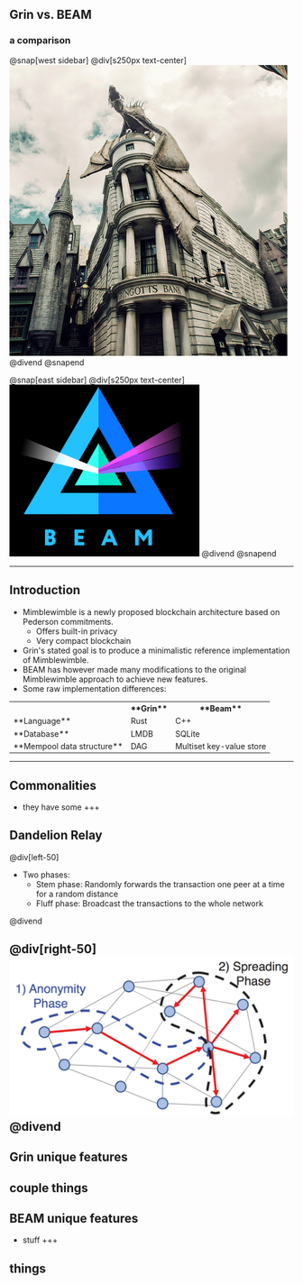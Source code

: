 



## Grin vs. BEAM
### a comparison


@snap[west sidebar]
@div[s250px text-center]
![Gringots](https://github.com/tari-labs/tari-university/raw/grin-beam/src/protocols/grin-beam-comparison/sources/gringots.png)
@divend
@snapend


@snap[east sidebar]
@div[s250px text-center]
![BEAM](https://github.com/tari-labs/tari-university/raw/grin-beam/src/protocols/grin-beam-comparison/sources/beam.png)
@divend
@snapend

---
## Introduction

- Mimblewimble is a newly proposed blockchain architecture based on Pederson commitments.
    - Offers built-in privacy
    - Very compact blockchain   
- Grin's stated goal is to produce a minimalistic reference implementation of Mimblewimble.
- BEAM has however made many modifications to the original Mimblewimble approach to achieve new features.
- Some raw implementation differences:
<table>
  <tr>
    <th></th>
    <th>**Grin**</th>
    <th>**Beam**</th>
  </tr>
  <tr>
    <td>**Language**</td>
    <td>Rust</td>
    <td>C++</td>
  </tr>
  <tr>
    <td>**Database**</td>
    <td>LMDB</td>
    <td>SQLite</td>
  </tr>
  <tr>
    <td>**Mempool data structure**</td>
    <td>DAG</td>
    <td>Multiset key-value store</td>
  </tr>
</table>

---
## Commonalities
- they have some 
+++

## Dandelion Relay
@div[left-50]

- Two phases:
    - Stem phase: Randomly forwards the transaction one peer at a time for a random distance
    - Fluff phase: Broadcast the transactions to the whole network

@divend

@div[right-50]
![Dandelion Relay](https://github.com/tari-labs/tari-university/raw/grin-beam/src/protocols/grin-beam-comparison/sources/dandelion-stem-fluff.png)
@divend
---
## Grin unique features
couple things
---
## BEAM unique features
- stuff
+++
## things
